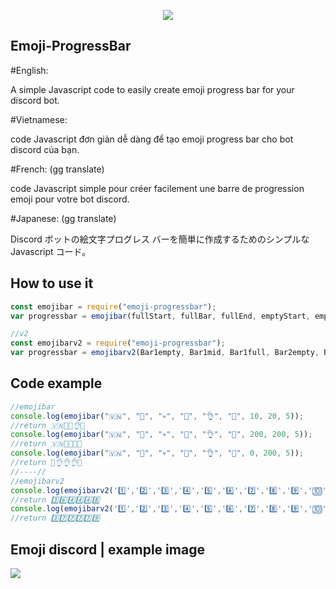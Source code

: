 <p align="center">
  <img src="https://user-images.githubusercontent.com/90708399/202263148-13193bf4-4c1d-4671-9159-8d3c850d18ca.jpg">
</p>

## Emoji-ProgressBar
#English:

A simple Javascript code to easily create emoji progress bar for your discord bot.

#Vietnamese:

code Javascript đơn giản dễ dàng để tạo emoji progress bar cho bot discord của bạn.

#French: (gg translate)

code Javascript simple pour créer facilement une barre de progression emoji pour votre bot discord.

#Japanese: (gg translate)

Discord ボットの絵文字プログレス バーを簡単に作成するためのシンプルな Javascript コード。

## How to use it

```javascript
const emojibar = require("emoji-progressbar");
var progressbar = emojibar(fullStart, fullBar, fullEnd, emptyStart, emptyBar, emptyEnd, value, maxValue, size);

//v2
const emojibarv2 = require("emoji-progressbar");
var progressbar = emojibarv2(Bar1empty, Bar1mid, Bar1full, Bar2empty, Bar2mid, Bar2high, Bar2full, Bar3empty, Bar3mid, Bar3full, value, maxValue, size);
```

## Code example
```js
//emojibar
console.log(emojibar("🇻🇳", "🐸", "💀", "🗿", "👌", "🙏", 10, 20, 5));
//return 🇻🇳🐸🐸👌🙏
console.log(emojibar("🇻🇳", "🐸", "💀", "🗿", "👌", "🙏", 200, 200, 5));
//return 🇻🇳🐸🐸🐸💀
console.log(emojibar("🇻🇳", "🐸", "💀", "🗿", "👌", "🙏", 0, 200, 5));
//return 🗿👌👌👌🙏
//----//
//emojibarv2
console.log(emojibarv2('1️⃣','2️⃣','3️⃣','4️⃣','5️⃣','6️⃣','7️⃣','8️⃣','9️⃣','🔟', 50, 100, 6));
//return 3️⃣6️⃣4️⃣4️⃣4️⃣8️⃣
console.log(emojibarv2('1️⃣','2️⃣','3️⃣','4️⃣','5️⃣','6️⃣','7️⃣','8️⃣','9️⃣','🔟', 90, 100, 6));
//return 3️⃣7️⃣7️⃣7️⃣7️⃣9️⃣
```
## Emoji discord | example image
<p align="left">
<img src="https://user-images.githubusercontent.com/90708399/202264437-4de9a537-0841-4410-b602-e9eff99828fc.JPG">
</p>
